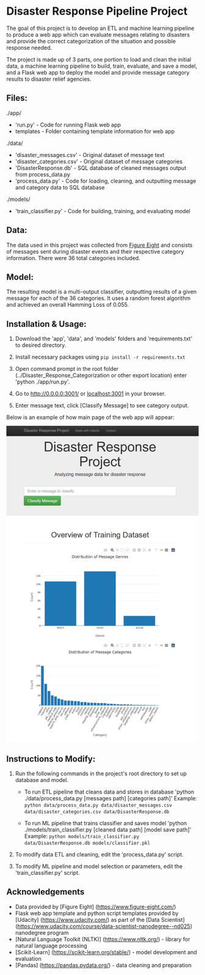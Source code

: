 # Disaster Response Pipeline Project

The goal of this project is to develop an ETL and machine learning pipeline to produce a web app which can evaluate messages relating to disasters and provide the correct categorization of the situation and possible response needed.

The project is made up of 3 parts, one portion to load and clean the initial data, a machine learning pipeline to build, train, evaluate, and save a model, and a Flask web app to deploy the model and provide message category results to disaster relief agencies.

## Files:
./app/
* 'run.py' - Code for running Flask web app
* templates - Folder containing template information for web app
	
./data/
* 'disaster_messages.csv' - Original dataset of message text
* 'disaster_categories.csv' - Original dataset of message categories
* 'DisasterResponse.db' - SQL database of cleaned messages output from process_data.py
* 'process_data.py' - Code for loading, cleaning, and outputting message and category data to SQL database
	
./models/
* 'train_classifier.py' - Code for building, training, and evaluating model

## Data:
The data used in this project was collected from [Figure Eight](https://www.figure-eight.com/) and consists of messages sent during disaster events and their respective category information. There were 36 total categories included.
	
## Model:
The resulting model is a multi-output classifier, outputting results of a given message for each of the 36 categories. It uses a random forest algorithm and achieved an overall Hamming Loss of 0.055.
	
## Installation & Usage:
1. Download the 'app', 'data', and 'models' folders and 'requirements.txt' to desired directory.

2. Install necessary packages using `pip install -r requirements.txt`

3. Open command prompt in the root folder (../Disaster_Response_Categorization or other export location) enter 'python ./app/run.py'.

4. Go to http://0.0.0.0:3001/ or [localhost:3001](localhost:3001) in your browser.

5. Enter message text, click [Classify Message] to see category output.

Below is an example of how main page of the web app will appear:

![Web app screenshot](https://github.com/AHoltzapple/Disaster_Response_Categorization/blob/main/webapp_example.png)

## Instructions to Modify:
1. Run the following commands in the project's root directory to set up database and model.

    - To run ETL pipeline that cleans data and stores in database
		'python ./data/process_data.py [messages path] [categories path]'
		Example:
        `python data/process_data.py data/disaster_messages.csv data/disaster_categories.csv data/DisasterResponse.db`
		
    - To run ML pipeline that trains classifier and saves model
		'python ./models/train_classifier.py [cleaned data path] [model save path]'
		Example:
        `python models/train_classifier.py data/DisasterResponse.db models/classifier.pkl`

2. To modify data ETL and cleaning, edit the 'process_data.py' script.

3. To modify ML pipeline and model selection or parameters, edit the 'train_classifier.py' script.

## Acknowledgements

* Data provided by [Figure Eight] (https://www.figure-eight.com/)
* Flask web app template and python script templates provided by [Udacity] (https://www.udacity.com/) as part of the [Data Scientist] (https://www.udacity.com/course/data-scientist-nanodegree--nd025) nanodegree program
* [Natural Language Toolkit (NLTK)] (https://www.nltk.org/) - library for natural language processing
* [Scikit-Learn] (https://scikit-learn.org/stable/) - model development and evaluation
* [Pandas] (https://pandas.pydata.org/) - data cleaning and preparation
